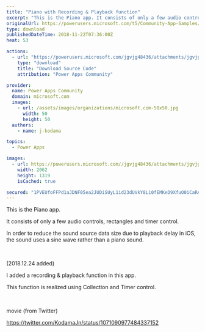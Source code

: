 ```yaml
---
title: "Piano with Recording & Playback function"
excerpt: "This is the Piano app. It consists of only a few audio controls, rectangles and timer control. In order to reduce the sound source data size due to"
originalUrl: https://powerusers.microsoft.com/t5/Community-App-Samples/Piano-with-Recording-amp-Playback-function/td-p/183219
type: download
publishedDateTime: 2018-11-22T07:36:00Z
heat: 53

actions:
  - url: "https://powerusers.microsoft.com/jgvjg48436/attachments/jgvjg48436/AppFeedbackGallery/45/4/piano.msapp"
    type: "download"
    title: "Download Source Code"
    attribution: "Power Apps Community"

provider:
  name: Power Apps Community
  domain: microsoft.com
  images:
    - url: /assets/images/organizations/microsoft.com-50x50.jpg
      width: 50
      height: 50
  authors:
    - name: j-kodama

topics:
  - Power Apps

images:
  - url: https://powerusers.microsoft.com//jgvjg48436/attachments/jgvjg48436/AppFeedbackGallery/45/3/piano.png
    width: 2062
    height: 1319
    isCached: true

secured: "1PVEUfoFFPd1aJDNF05ea2JUDiSUyL1id23dUVkY8Li0fEMKeD9XfuO0iCaRA3N/b2e/zxtF5KcYpbrn24aKakH0EyoVXXs2IV839qSzZ8fMdEiwvbB+XqHZZ8o25EaoJxtLExk9HaSpjiz/bRiC7jhhlnj2l9bvnZW9oE/dWeEPHlQG4Ek/jk2+yYQOvoX40QUhicryA9Ta46X4XOs3gQsH0xBXS+EjJVa3L8D1nT+lDTtZPAzt6xeV1qiOs7H3b2R/MR8k3MdeXRVudi6vsxQHWtuFX87duSoaicEPG5umjwCnAMpn9IywD7uRWsIzQaEI2z1m1OcoRc6dBNEVP8SgzO3XAZxj2TYkCd2jNf3CP16uiPjhEA/AQRJATTl5DBdQm9/lj9b+H4XmeCKfsFc4ll45NgGlzYmuJaPIZMCWBVAQReuJ0DeputHtm91X;06ljDMcZeQS6yEzjvDHtZw=="
---
```

<p>This is the Piano app.</p><p><span>It consists of only a few audio controls, rectangles and timer control.</span></p><p><span>In order to reduce the sound source data size due to playback delay in iOS, the sound uses a sine wave rather than a piano sound.</span></p><p>&nbsp;</p><p>(2018.12.24 added)</p><p>I added a recording &amp; playback function in this app.</p><p>This function is realized using Collection and Timer control.</p><p>&nbsp;</p><p>movie (from Twitter)</p><p><a href="https://twitter.com/KodamaJn/status/1071090977484337152" target="_self" rel="nofollow noopener noreferrer">https://twitter.com/KodamaJn/status/1071090977484337152</a></p><p>&nbsp;</p>

